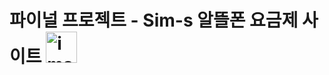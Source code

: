 # 파이널 프로젝트 - Sim-s 알뜰폰 요금제 사이트 <img width="50" alt="image" src="https://noticon-static.tammolo.com/dgggcrkxq/image/upload/v1568917764/noticon/stddia3lvzo8napn15ec.png">
